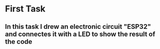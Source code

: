 # First Task

In this task I drew an electronic circuit "ESP32" and connectes it with a LED to show the result of the code
-
